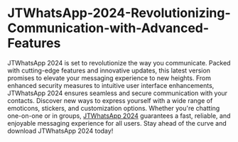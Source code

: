 # JTWhatsApp-2024-Revolutionizing-Communication-with-Advanced-Features
JTWhatsApp 2024 is set to revolutionize the way you communicate. Packed with cutting-edge features and innovative updates, this latest version promises to elevate your messaging experience to new heights. From enhanced security measures to intuitive user interface enhancements, JTWhatsApp 2024 ensures seamless and secure communication with your contacts. Discover new ways to express yourself with a wide range of emoticons, stickers, and customization options. Whether you're chatting one-on-one or in groups, [JTWhatsApp 2024](https://whatsjt.net/) guarantees a fast, reliable, and enjoyable messaging experience for all users. Stay ahead of the curve and download JTWhatsApp 2024 today!
